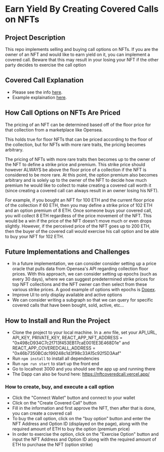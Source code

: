 # Earn Yield By Creating Covered Calls on NFTs

## Project Description
This repo implements selling and buying call options on NFTs. If you are the owner of an NFT and would like to earn yield on it, you can implement a covered call. Beware that this may result in your losing your NFT if the other party decides to exercise the call option

 ## Covered Call Explanation
 - Please see the info [here](https://www.investopedia.com/terms/c/coveredcall.asp).
 - Example explaination [here](https://corporatefinanceinstitute.com/resources/knowledge/trading-investing/covered-call/).

 ## How Call Options on NFTs Are Priced
 The pricing of an NFT can be determined based off of the floor price for that collection from a marketplace like Opensea. 
 
 This holds true for floor NFTs that can be priced according to the floor of the collection, but for NFTs with more rare traits, the pricing becomes arbitrary. 

 The pricing of NFTs with more rare traits then becomes up to the owner of the NFT to define a strike price and premium. This strike price should however ALWAYS be above the floor price of a collection if the NFT is considered to be more rare. At this point, the option premium also becomes arbitrary and is solely up to the owner of the NFT to decide how much premium he would like to collect to make creating a covered call worth it (since creating a covered call can always result in an owner losing his NFT).
 
 For example, if you bought an NFT for 100 ETH and the current floor price of the collection if 60 ETH, then you may define a strike price of 102 ETH and an option premium of 8 ETH. Once someone buys your covered call, you will collect 8 ETH regardless of the price movement of the NFT. This would be a win if the price of the NFT doesn't move much or even drops slightly. However, if the perceived price of the NFT goes up to 200 ETH, then the buyer of the covered call would exercise his call option and be able to buy your NFT for 102 ETH.

## Future Implementations and Challenges
 - In a future implementation, we can consider consider setting up a price oracle that pulls data from Opensea's API regarding collection floor prices. With this approach, we can consider setting up epochs (such as every 30 days), where we can suggest predetermined strike prices for top NFT collections and the NFT owner can then select from these various strike prices. A good example of options with epochs is [Dopex](https://app.dopex.io/ssov).
 - Improve UI to only display available and active options
 - We can consider writing a subgraph so that we can query for specific covered calls that have been bought, sold, active, etc...

 ## How to Install and Run the Project
 - Clone the project to your local machine. In a .env file, set your API_URL, API_KEY, PRIVATE_KEY, REACT_APP_NFT_ADDRESS = "0x498cD934C7c2f713f453EB17caE001EE3E468D1e" and REACT_APP_COVEREDCALL_ADDRESS = "0x46b7350BCdc199248c1d3f98c33A15c92f5D3Aaf"
 - Run `npm install` to install all dependencies
 - Run `npm run start` to start up the front end
 - Go to localhost 3000 and you should see the app up and running there
 - The Dapp can also be found here: https://nftcoveredcall.vercel.app/

 ### How to create, buy, and execute a call option
 - Click the "Connect Wallet" button and connect to your wallet
 - Click on the "Create Covered Call" button
 - Fill in the information and first approve the NFT, then after that is done, you can create a covered call
 - To buy the call option, click on the "buy option" button and enter the NFT Address and Option ID (displayed on the page), along with the required amount of ETH to buy the option (premium price)
 - In order to exercise the option, click on the "Exercise Option" button and input the NFT Address and Option ID along with the required amount of ETH to purchase the NFT (option strike)